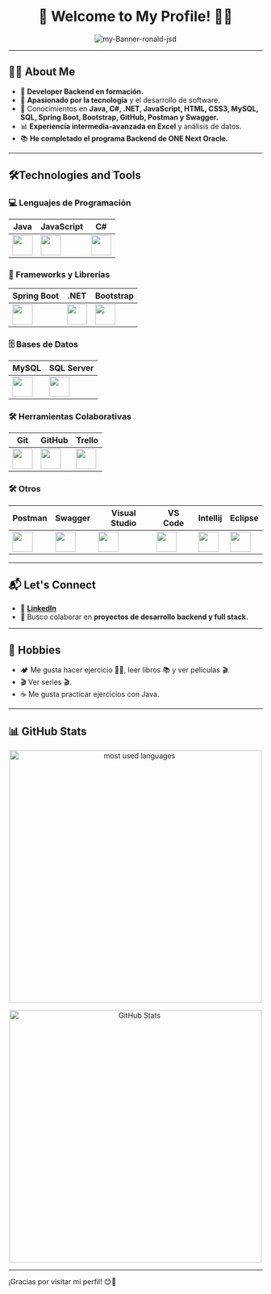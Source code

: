 <h1 align="center">🌟 Welcome to My Profile! 👋🚀</h1>

<div align="center">
        <img src="https://github.com/user-attachments/assets/6bab7f1a-f3e9-437a-96af-86a44339d0d8" alt="my-Banner-ronald-jsd">
</div>

---

## 👩‍💻 About Me

- 🔭 **Developer Backend en formación.**
- 💙 **Apasionado por la tecnología** y el desarrollo de software.
- 🌱 Conocimientos en **Java, C#, .NET, JavaScript, HTML, CSS3, MySQL, SQL, Spring Boot, Bootstrap, GitHub, Postman y Swagger.**
- 📊 **Experiencia intermedia-avanzada en Excel** y análisis de datos.
- 📚 **He completado el programa Backend de ONE Next Oracle.**

---

## 🛠️Technologies and Tools

### 💻 Lenguajes de Programación
| Java | JavaScript | C# |
|------|------------|----|
| <img src="https://cdn.jsdelivr.net/gh/devicons/devicon/icons/java/java-original.svg" height="40"> | <img src="https://cdn.jsdelivr.net/gh/devicons/devicon/icons/javascript/javascript-original.svg" height="40"> | <img src="https://cdn.jsdelivr.net/gh/devicons/devicon/icons/csharp/csharp-original.svg" height="40"> |

### 🚀 Frameworks y Librerías
| Spring Boot | .NET | Bootstrap |
|-------------|------|-----------|
| <img src="https://cdn.jsdelivr.net/gh/devicons/devicon/icons/spring/spring-original.svg" height="40"> | <img src="https://cdn.jsdelivr.net/gh/devicons/devicon@latest/icons/dotnetcore/dotnetcore-original.svg" height="40"> | <img src="https://cdn.jsdelivr.net/gh/devicons/devicon/icons/bootstrap/bootstrap-original.svg" height="40"> |

### 🗄️ Bases de Datos
| MySQL | SQL Server |
|-------|------------|
| <img src="https://cdn.jsdelivr.net/gh/devicons/devicon/icons/mysql/mysql-original.svg" height="40"> | <img src="https://cdn.jsdelivr.net/gh/devicons/devicon@latest/icons/azuresqldatabase/azuresqldatabase-original.svg" height="40"> |

### 🛠️ Herramientas Colaborativas
| Git | GitHub | Trello |
|-----|--------|--------|
| <img src="https://cdn.jsdelivr.net/gh/devicons/devicon/icons/git/git-original.svg" height="40"> | <img src="https://cdn.jsdelivr.net/gh/devicons/devicon/icons/github/github-original.svg" height="40"> | <img src="https://cdn.jsdelivr.net/gh/devicons/devicon@latest/icons/trello/trello-original.svg" height="40" />

### 🛠️ Otros
| Postman | Swagger | Visual Studio | VS Code | Intellij | Eclipse |
|---------|---------|---------------|---------|----------|---------|
| <img src="https://cdn.jsdelivr.net/gh/devicons/devicon/icons/postman/postman-original.svg" height="40"> | <img src="https://cdn.jsdelivr.net/gh/devicons/devicon/icons/swagger/swagger-original.svg" height="40"> | <img src="https://cdn.jsdelivr.net/gh/devicons/devicon/icons/visualstudio/visualstudio-plain.svg" height="40"> | <img src="https://cdn.jsdelivr.net/gh/devicons/devicon/icons/vscode/vscode-original.svg" height="40"> | <img src="https://cdn.jsdelivr.net/gh/devicons/devicon@latest/icons/intellij/intellij-original.svg"  height="40" /> | <img src="https://cdn.jsdelivr.net/gh/devicons/devicon@latest/icons/eclipse/eclipse-original.svg" height="40" />


---

## 📬 Let's Connect
- 💼 **[LinkedIn](https://www.linkedin.com/in/ronald-santiago-jaime-duran/)**
- 🚀 Busco colaborar en **proyectos de desarrollo backend y full stack.**

---

## 🎉 Hobbies
- 🏕️ Me gusta hacer ejercicio 🏋️‍♂️, leer libros 📚 y ver películas 🎬.
- 🎬 Ver series 🎬.
- ☕ Me gusta practicar ejercicios con Java.

---

## 📊 GitHub Stats
<p align="center">
    <img alt="most used languages" width="500px" src="https://github-readme-stats.vercel.app/api/top-langs/?username=Ronald-jsd&count_private=true&theme=algolia&bg_color=0,000000,130F40&layout=compact&border_radius=8&langs_count=50"/>
</p>

<p align="center">
    <img alt="GitHub Stats" width="500px" src="https://github-readme-stats.vercel.app/api?username=Ronald-jsd&show_icons=true&theme=algolia&border_radius=8"/>
</p>

---

¡Gracias por visitar mi perfil! 😊🚀
